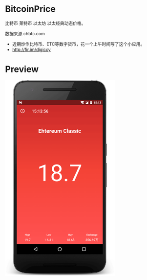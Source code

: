 # BitcoinPrice 

比特币 莱特币 以太坊 以太经典动态价格。

数据来源 chbtc.com

* 近期炒作比特币、ETC等数字货币，花一个上午时间写了这个小应用。
* http://fir.im/digiccy

# Preview

<img src="/art/preview.png?raw=true" width=360 height=640 alt="Price Demo">
